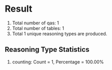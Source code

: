 # Result<br/>
1. Total number of qas: 1<br/>
2. Total number of tables: 1<br/>
3. Total 1 unique reasoning types are produced.<br/>
## **Reasoning Type Statistics**<br/>
1. counting: Count = 1, Percentage = 100.00%<br/>

